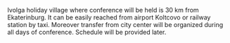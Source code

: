 Ivolga holiday village where conference will be held is  30 km from Ekaterinburg. It  can be easily  reached from airport Koltcovo or railway station  by taxi.
Moreover transfer from city center will be organized during all days of conference. Schedule will be provided later.
